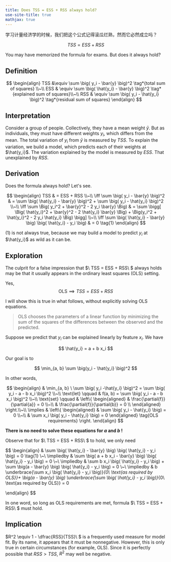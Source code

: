 ```yaml
---
title: Does TSS = ESS + RSS always hold?
use-site-title: true
mathjax: true
---
```


学习计量经济学的时候，我们把这个公式记得滚瓜烂熟，然而它必然成立吗？

$$
TSS = ESS + RSS
$$

You may have memorized the formula for exams. But does it always hold?

## Definition

$$
\begin{align}
    TSS &\equiv \sum \big( y_i - \bar{y} \big)^2 \tag*{total sum of squares} \\~\\
    ESS & \equiv \sum \big( \hat{y_i} - \bar{y} \big)^2 \tag*{explained sum of squares}\\~\\
    RSS & \equiv \sum \big( y_i - \hat{y_i} \big)^2 \tag*{residual sum of squares}
\end{align}
$$

## Interpretation

Consider a group of people. Collectively, they have a mean weight $\bar{y}$. But as individuals, they must have different weights $y_i$, which differs from the mean. The total variation of $y_i$ from $\bar{y}$ is measured by $TSS$. To explain the variation, we build a model, which predicts each of their weights at $\hat{y_i}$. The variation explained by the model is measured by $ESS$. That unexplained by $RSS$.

## Derivation

Does the formula always hold? Let's see.

$$
\begin{align}
    TSS & = ESS + RSS \\~\\
    \iff  \sum \big( y_i - \bar{y} \big)^2  & = \sum \big( \hat{y_i} - \bar{y} \big)^2 + \sum \big( y_i - \hat{y_i} \big)^2 \\~\\
    \iff  \sum \Big( y_i^2 + \bar{y}^2 - 2 y_i \bar{y} \Big)  & = 
            \sum \bigg[ \Big( \hat{y_i}^2 + \bar{y}^2 - 2 \hat{y_i} \bar{y} \Big)
            + \Big(y_i^2 + \hat{y_i}^2 - 2 y_i \hat{y_i} \Big) \bigg] \\~\\
    \iff \sum \big(  \hat{y_i} - \bar{y} \big) \big(  \hat{y_i} - y_i \big) & = 0 \tag{1}
\end{align}
$$

$(1)$ is not always true, because we may build a model to predict $y_i$ at $\hat{y_i}$ as wild as it can be.

## Exploration

The culprit for a false impression that $\ TSS = ESS + RSS\ $ always holds may be that it usually appears in the ordinary least squares (OLS) setting.

Yes, 
$$
\text{OLS} \implies TSS = ESS + RSS
$$

I will show this is true in what follows, without explicitly solving OLS equations.

> OLS chooses the parameters of a linear function by minimizing the sum of the squares of the differences between the observed and the predicted.

Suppose we predict that $y_i$ can be explained linearly by feature $x_i$. We have

$$
\hat{y_i} = a + b x_i
$$

Our goal is to

$$
\min_{a, b} \sum \big(y_i - \hat{y_i} \big)^2
$$

In other words,

$$
\begin{align}
    & \min_{a, b} \ \sum \big( y_i -\hat{y_i} \big)^2 =  \sum \big( y_i - a - b x_i \big)^2  \\~\\
    \text{let} \qquad & f(a, b) = \sum \big( y_i - a - b x_i \big)^2 \\~\\
    \text{set} \qquad &
    \left\{
        \begin{aligned}
            &  \frac{\partial{f}}{\partial{a}} = 0 \\~\\
            &  \frac{\partial{f}}{\partial{b}} = 0 \\
        \end{aligned}
    \right.\\~\\
    \implies & 
    \left\{
        \begin{aligned}
            & \sum \big( y_i - \hat{y_i} \big) = 0 \\~\\
            & \sum x_i \big( y_i - \hat{y_i} \big) = 0
        \end{aligned} \tag{OLS requirements}
    \right.
\end{align}
$$

**There is no need to solve these equations for $a​$ and $b​$ !**

Observe that for $\ TSS = ESS + RSS\ $ to hold, we only need

$$
\begin{align}
    & \sum \big(  \hat{y_i} - \bar{y} \big) \big(  \hat{y_i} - y_i \big) = 0 \tag{1} \\~\\
    \impliedby & \sum \big(  a + b x_i - \bar{y} \big) \big(  \hat{y_i} - y_i \big) = 0 \\~\\
    \impliedby & \sum b x_i \big(  \hat{y_i} - y_i \big) + \sum \big(a - \bar{y} \big) \big(  \hat{y_i} - y_i \big) = 0 \\~\\
    \impliedby & b \underbrace{\sum  x_i \big(  \hat{y_i} - y_i \big)}_{0\ \text{as required by OLS}}+ \big(a - \bar{y} \big) \underbrace{\sum \big(  \hat{y_i} - y_i \big)}_{0\ \text{as required by OLS}} = 0 

\end{align}
$$

In one word, so long as OLS requirements are met, formula $\ TSS = ESS + RSS\ $ must hold.

## Implication

$R^2 \equiv 1 - \dfrac{RSS}{TSS}\ $ is a frequently used measure for model fit. By its name, it appears that it must be nonnegative. However, this is only true in certain circumstances (for example, OLS). Since it is perfectly possible that $RSS > TSS$, $R^2$ may well be negative.
